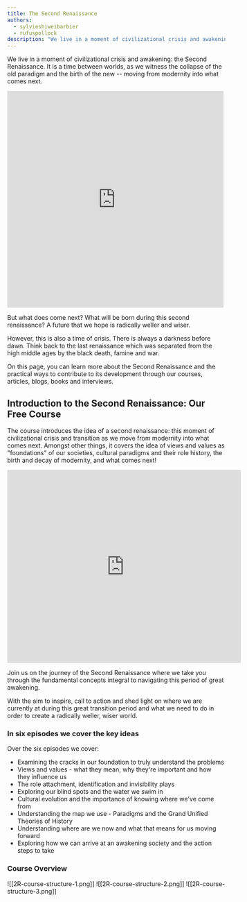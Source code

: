 ```yaml
---
title: The Second Renaissance
authors:
  - sylvieshiweibarbier
  - rufuspollock
description: "We live in a moment of civilizational crisis and awakening: the Second Renaissance. It is a time between worlds, as we witness the collapse of the old paradigm and the birth of the new -- moving from modernity into what comes next."
---
```


We live in a moment of civilizational crisis and awakening: the Second Renaissance. It is a time between worlds, as we witness the collapse of the old paradigm and the birth of the new -- moving from modernity into what comes next.

<iframe src="https://youtube.com/embed/TtOdxV326-Y?feature=share" frameborder="0" height="500" width="500"></iframe>

But what does come next? What will be born during this second renaissance? A future that we hope is radically weller and wiser. 

However, this is also a time of crisis. There is always a darkness before dawn. Think back to the last renaissance which was separated from the high middle ages by the black death, famine and war.

On this page, you can learn more about the Second Renaissance and the practical ways to contribute to its development through our courses, articles, blogs, books and interviews.

## Introduction to the Second Renaissance: Our Free Course

The course introduces the idea of a second renaissance: this moment of civilizational crisis and transition  as we move from modernity into what comes next. Amongst other things, it covers the idea of views and values as "foundations" of our societies, cultural paradigms and their role history, the birth and decay of modernity,  and what comes next!

<iframe width="540" height="445" src="https://1ebb0834.sibforms.com/serve/MUIFAKXOqgu7Y07LUq7bW7S86OaHZLbRqA8wwnkF70e-OOFrNt4LIhDW1P0MsWLYtj2_AtCuLmqLBruikx3Ywi5XBV2Vm20ewFwL3a5coxW3LR2-BmvI-YHIndCHEkrAm85Q3um0WL6CiA3vJD76Pigp7df2ADTVxzMTzG1uehKwnfvVNypoYASpoEL-uZFzWf2YkE_vBcZUU3uf" frameborder="0" scrolling="auto" allowfullscreen></iframe>

Join us on the journey of the Second Renaissance where we take you through the fundamental concepts integral to navigating this period of great awakening. 

With the aim to inspire, call to action and shed light on where we are currently at during this great transition period and what we need to do in order to create a radically weller, wiser world.

### In six episodes we cover the key ideas 

Over the six episodes we cover:

- Examining the cracks in our foundation to truly understand the problems
- Views and values - what they mean, why they're important and how they influence us
- The role attachment, identification and invisibility plays 
- Exploring our blind spots and the water we swim in
- Cultural evolution and the importance of knowing where we've come from
- Understanding the map we use - Paradigms and the Grand Unified Theories of History
- Understanding where are we now and what that means for us moving forward
- Exploring how we can arrive at an awakening society and the action steps to take

### Course Overview

![[2R-course-structure-1.png]]
![[2R-course-structure-2.png]]
![[2R-course-structure-3.png]]